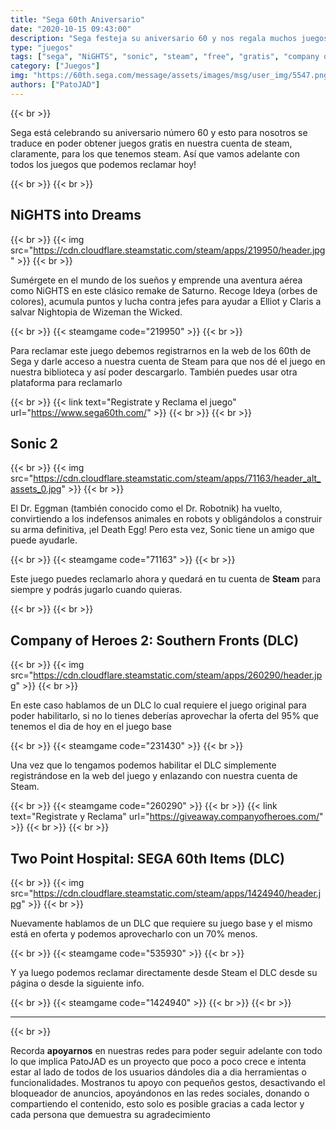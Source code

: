 ```yaml
---
title: "Sega 60th Aniversario"
date: "2020-10-15 09:43:00"
description: "Sega festeja su aniversario 60 y nos regala muchos juegos para que lo disfrutemos con ellos"
type: "juegos"
tags: ["sega", "NiGHTS", "sonic", "steam", "free", "gratis", "company of heroes", "windows", "two point hospital", "valve"]
category: ["Juegos"]
img: "https://60th.sega.com/message/assets/images/msg/user_img/5547.png"
authors: ["PatoJAD"]
---
```


{{< br >}}

Sega está celebrando su aniversario número 60 y esto para nosotros se traduce en poder obtener juegos gratis en nuestra cuenta de steam, claramente, para los que tenemos steam. Así que vamos adelante con todos los juegos que podemos reclamar hoy!

{{< br >}}
{{< br >}}

## NiGHTS into Dreams

{{< br >}}
{{< img src="https://cdn.cloudflare.steamstatic.com/steam/apps/219950/header.jpg" >}}
{{< br >}}

Sumérgete en el mundo de los sueños y emprende una aventura aérea como NiGHTS en este clásico remake de Saturno. Recoge Ideya (orbes de colores), acumula puntos y lucha contra jefes para ayudar a Elliot y Claris a salvar Nightopia de Wizeman the Wicked.

{{< br >}}
{{< steamgame code="219950" >}}
{{< br >}}

Para reclamar este juego debemos registrarnos en la web de los 60th de Sega y darle acceso a nuestra cuenta de Steam para que nos dé el juego en nuestra biblioteca y así poder descargarlo. También puedes usar otra plataforma para reclamarlo

{{< br >}}
{{< link text="Registrate y Reclama el juego" url="https://www.sega60th.com/" >}}
{{< br >}}
{{< br >}}

## Sonic 2

{{< br >}}
{{< img src="https://cdn.cloudflare.steamstatic.com/steam/apps/71163/header_alt_assets_0.jpg" >}}
{{< br >}}

El Dr. Eggman (también conocido como el Dr. Robotnik) ha vuelto, convirtiendo a los indefensos animales en robots y obligándolos a construir su arma definitiva, ¡el Death Egg! Pero esta vez, Sonic tiene un amigo que puede ayudarle.

{{< br >}}
{{< steamgame code="71163" >}}
{{< br >}}

Este juego puedes reclamarlo ahora y quedará en tu cuenta de **Steam** para siempre y podrás jugarlo cuando quieras.

{{< br >}}
{{< br >}}

## Company of Heroes 2: Southern Fronts (DLC)

{{< br >}}
{{< img src="https://cdn.cloudflare.steamstatic.com/steam/apps/260290/header.jpg" >}}
{{< br >}}

En este caso hablamos de un DLC lo cual requiere el juego original para poder habilitarlo, si no lo tienes deberías aprovechar la oferta del 95% que tenemos el dia de hoy en el juego base

{{< br >}}
{{< steamgame code="231430" >}}
{{< br >}}

Una vez que lo tengamos podemos habilitar el DLC simplemente registrándose en la web del juego y enlazando con nuestra cuenta de Steam.

{{< br >}}
{{< steamgame code="260290" >}}
{{< br >}}
{{< link text="Registrate y Reclama" url="https://giveaway.companyofheroes.com/" >}}
{{< br >}}
{{< br >}}

## Two Point Hospital: SEGA 60th Items (DLC)

{{< br >}}
{{< img src="https://cdn.cloudflare.steamstatic.com/steam/apps/1424940/header.jpg" >}}
{{< br >}}

Nuevamente hablamos de un DLC que requiere su juego base y el mismo está en oferta y podemos aprovecharlo con un 70% menos.

{{< br >}}
{{< steamgame code="535930" >}}
{{< br >}}

Y ya luego podemos reclamar directamente desde Steam el DLC desde su página o desde la siguiente info.

{{< br >}}
{{< steamgame code="1424940" >}}
{{< br >}}
{{< br >}}

---

{{< br >}}

Recorda **apoyarnos** en nuestras redes para poder seguir adelante con todo lo que implica PatoJAD es un proyecto que poco a poco crece e intenta estar al lado de todos de los usuarios dándoles dia a dia herramientas o funcionalidades. Mostranos tu apoyo con pequeños gestos, desactivando el bloqueador de anuncios, apoyándonos en las redes sociales, donando o compartiendo el contenido, esto solo es posible gracias a cada lector y cada persona que demuestra su agradecimiento
